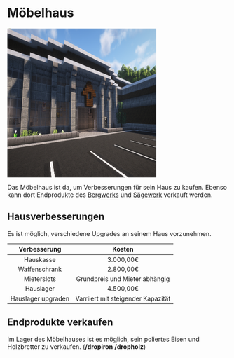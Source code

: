 # Möbelhaus

 <img align="center" width="340" height="340" src="../../../assets/image/orte/Mobelhaus.png"><br>

Das Möbelhaus ist da, um Verbesserungen für sein Haus zu kaufen. Ebenso kann dort Endprodukte des [Bergwerks](../../pages/nebenjobs/bergbau.md) und [Sägewerk](../../pages/nebenjobs/sägewerk.md) verkauft werden.

## Hausverbesserungen
Es ist möglich, verschiedene Upgrades an seinem Haus vorzunehmen.

| Verbesserung | Kosten |
|:-:|:-:|
| Hauskasse | 3.000,00€ |
| Waffenschrank | 2.800,00€ |
| Mieterslots | Grundpreis und Mieter abhängig |
| Hauslager | 4.500,00€ |
| Hauslager upgraden | Varriiert mit steigender Kapazität |

## Endprodukte verkaufen
Im Lager des Möbelhauses ist es möglich, sein poliertes Eisen und Holzbretter zu verkaufen. (**/dropiron** **/dropholz**)

